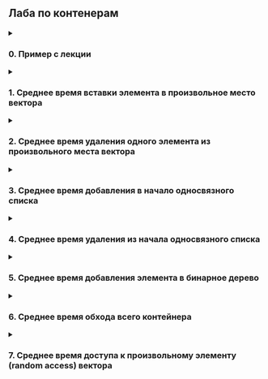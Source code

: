 <h2>Лаба по контенерам</h2>
<details>
  <summary><h3>0. Пример с лекции</h3></summary>
  
  Будем последовательно добавлять элементы в `std::vector`, следить за изменением размерности вектора - `capacity` и `size`. Эти значения записываем в файл, после чего построим график зависимомти размерностей вектора от количества итераций(числа добавляемых элементов).

<details>
  <summary>"task0.cpp"</summary>

  ```C++
  #include <iostream>
  #include <fstream>
  #include <vector>
  
  int main() {
      std::vector<int> v;
      std::ofstream of("../0.csv", std::ios::out);
      for (int i = 0; i < 4096; i++) {
          v.push_back(i);
          if (i % 100 == 0) {
              of << v.capacity() << ' ' << v.size() << '\n';
          }
      }
      return 0;
  }
  ```
  
</details>

![capacity_size](./img/image0.png)

Видим, что значение `size` изменяется линейно в соответствии с добавляемыми элементами, а вот значение `capacity` - скачкообразно, сответствуют степеняв двойки (1, 2, 4, 8, 16, 32, 64,..). Так происходит из-за того, что `size` - занимаемое место в векторе, соответственно, если мы добавили 1 элемент, то этот параметр увеличился на единицу. А вот `capacity` - это место, которое впринципе выделено под вектор, соотвественно, при достижении верхней границы этого места этот параметр автоматически увеличивается. А поскольку трудоёмко каждый раз увеличивать место на единицу, то этот параметр увеличивается с запасом.
  
</details>

<details>
  <summary><h3>1. Среднее время вставки элемента в произвольное место вектора</h3></summary>

Напишем свой `subvector`, помимо прочих методов, реализуем нужный нам метод `insert` - добавление элемента на конкретную позицию.

```C++
void Subvector::insert(int pos, int value) {
    if (this->top > this->capacity) {
        this->resize(this->top * 2 + 1);
    }
    for (unsigned int i = this->top - 1; i > pos; i--) {
        this->mas[i + 1] = this->mas[i];
    }
    this->mas[pos + 1] = this->mas[pos];
    this->top++;
    this->mas[pos] = value;
}
```

Будем тестировать наш метод `insert` для нашего `subvector`, а так же стандартный `insert` для `std::vector`. Для этого будем добавлять элемент, стая его на первое (нулевое) место, а так же будем засекать время работы этих методов, а потом строить график зависимости времени выполнения от размера вектора/сабвектора.

<details>
  <summary>"task1.cpp"</summary>

```C++
#include <iostream>
#include <vector>
#include <fstream>
#include <random>
#include <chrono>
#include "subvector.h"

double get_time() {
    return std::chrono::duration_cast<std::chrono::microseconds>(
            std::chrono::steady_clock::now().time_since_epoch()).count() / 1e6;
}

int rand_uns(int min, int max) {
    unsigned seed = std::chrono::steady_clock::now().time_since_epoch().count();
    static std::default_random_engine e(seed);
    std::uniform_int_distribution<int> d(min, max);
    return d(e);
}

int main() {
    std::ofstream f1("../1_1.csv", std::ios::out);
    std::ofstream f2("../1_2.csv", std::ios::out);

    Subvector subv;
    std::vector<int> v;
    for (int i = 0; i < 1048576; i++) {
        int value = rand_uns(0, 100);
        subv.push_back(value);
        v.push_back(value);
        if (i % 1000 == 0) {
            int new_value = rand_uns(0, 100);
            //int new_pos = rand_uns(0, subv.getTop());
            int new_pos = 0;
            auto start = get_time();
            subv.insert(new_pos, new_value);
            auto finish = get_time();
            auto time = finish - start;
            f1 << subv.getTop() << " " << time << "\n";

            start = get_time();
            v.insert(v.begin() + new_pos, new_value);
            finish = get_time();
            time = finish - start;
            f2 << v.size()<< " " << time << "\n";
        }
    }

    std::cout << subv.getCapacity() << '\n';

    return 0;
}
```
</details>

Итак, график для `subvector`:

![capacity_size](./img/image1.png)

Можем точно сказать, что ассимптотика нашего метода `insert` равна **O(N)**. Это и очевидно, поскольку для того, чтобы добавить элемент, нам нужно передвинуть весь сабвектор на одну позицию.

И график для `std::vector`:

![capacity_size](./img/image2.png)

Здесь так же ассимптотика составляет **O(N)**. Мы так же можем наблюдать некоторый излом - это происходит из-за больших данных. В общей картине - ничего не меняется.
  
</details>


<details>
  <summary><h3>2. Среднее время удаления одного элемента из произвольного места вектора</h3></summary>

Дополним предыдущий вектор, реализовав нужный нам метод `erase` - удаление элемента из конкретной позиции.

```C++
void Subvector::erase(int pos) {
    for (unsigned int i = pos; i < this->getTop() - 1; i++) {
        this->mas[i] = this->mas[i+1];
    }
    this->top--;
}
```

Будем тестировать наш метод `erase` для нашего `subvector`, а так же стандартный `erase` для `std::vector`. Для этого сначала заполним наши контейнера набором одинаковых чисел, а затем будем постепенно удалять первый (нулевой) элемент. Во время использования метода будем засекать время, а затем построим график зависимости времени выполнения от размера вектора/сабвектора.

<details>
  <summary>"task2.cpp"</summary>

```C++
#include <iostream>
#include <vector>
#include <fstream>
#include <random>
#include <chrono>
#include "subvector.h"

double get_time() {
    return std::chrono::duration_cast<std::chrono::microseconds>(
            std::chrono::steady_clock::now().time_since_epoch()).count() / 1e6;
}

int rand_uns(int min, int max) {
    unsigned seed = std::chrono::steady_clock::now().time_since_epoch().count();
    static std::default_random_engine e(seed);
    std::uniform_int_distribution<int> d(min, max);
    return d(e);
}

int main() {
    std::ofstream f1("../2_1.csv", std::ios::out);
    std::ofstream f2("../2_2.csv", std::ios::out);

    Subvector subv;
    std::vector<int> v;
    for (int i = 0; i < 262144; i++) {
        int value = rand_uns(0, 100);
        subv.push_back(value);
        v.push_back(value);
    }
    for (int i = 0; i < 262144; i++) {
        std::cout << i << '\n';
        if (i % 1000 != 0) {
            subv.erase(0);
            v.erase(v.begin());
        }
        else if (i % 1000 == 0) {
            auto start = get_time();
            subv.erase(0);
            auto finish = get_time();
            auto time = finish - start;
            f1 << subv.getTop() << " " << time << "\n";

            start = get_time();
            v.erase(v.begin());
            finish = get_time();
            time = finish - start;
            f2 << v.size()<< " " << time << "\n";
        }
    }

    return 0;
}
```
</details>

Итак, график для `subvector`:

![capacity_size](./img/image3.png)

Можем точно сказать, что ассимптотика нашего метода `erase` равна **O(N)**. Это и очевидно, поскольку для того, чтобы удалить элемент, нам нужно передвинуть весь сабвектор на одну позицию.

И график для `std::vector`:

![capacity_size](./img/image4.png)

Здесь так же ассимптотика составляет **O(N)**. Мы так же можем наблюдать некоторый излом - это происходит из-за больших данных. В общей картине - опять же ничего не меняется.
  
</details>

<details>
  <summary><h3>3. Среднее время добавления в начало односвязного списка</h3></summary>

Будем тестировать односвязные списки, такие как `list`, `forward_list` и написанный нами `subforwardlist`. А точнее будем тестировать их метод `push_front`: будем последовательно добавлять в контейнер элементы и записывать время работы метода. Затем построим график зависимости времени работы метода в зависимости от размера контейнера.

<details>
  <summary>"task3.cpp"</summary>

```C++
#include <iostream>
#include <list>
#include <forward_list>
#include <fstream>
#include <random>
#include <chrono>

struct subforwardlist {
    int data;
    subforwardlist* next;
};

bool init(subforwardlist **sfl) {
    *sfl = NULL;
    return 0;
}

void push_forward(subforwardlist **sfl, int d) {
    subforwardlist* start = new subforwardlist();
    start->data = d;
    start->next = (*sfl);
    (*sfl) = start;
}

void pop_forward(subforwardlist **sfl) {
    if (  *sfl  ) {
        subforwardlist *p = (*sfl)->next;
        delete *sfl;
        (*sfl) = p;
    }
}

void clear(subforwardlist **sfl) {
    if (  !(*sfl)  ) return;
    while (*sfl) {
        pop_forward(sfl);
    }
    (*sfl) = NULL;
}

double get_time() {
    return std::chrono::duration_cast<std::chrono::microseconds>(
            std::chrono::steady_clock::now().time_since_epoch()).count() / 1e6;
}

int rand_uns(int min, int max) {
    unsigned seed = std::chrono::steady_clock::now().time_since_epoch().count();
    static std::default_random_engine e(seed);
    std::uniform_int_distribution<int> d(min, max);
    return d(e);
}

int main() {
    std::ofstream f1("../3_1.csv", std::ios::out);
    std::ofstream f2("../3_2.csv", std::ios::out);
    std::ofstream f3("../3_3.csv", std::ios::out);

    std::list<int> l;
    std::forward_list<int> fl;
    subforwardlist *sfl;
    init(&sfl);
    for (int i = 0; i < 16777216; i++) {
        int value = rand_uns(0, 100);
        l.push_front(value);
        fl.push_front(value);
        push_forward(&sfl, value);
        if (i % 1000 == 0) {
            int new_value = rand_uns(0, 100);

            auto start = get_time();
            l.push_front(new_value);
            auto finish = get_time();
            auto time = finish - start;
            f1 << l.size() << " " << time << "\n";

            start = get_time();
            fl.push_front(new_value);
            finish = get_time();
            time = finish - start;
            f2 <<  i + i/1000 << " " << time << "\n";

            start = get_time();
            push_forward(&sfl, new_value);
            finish = get_time();
            time = finish - start;
            f3 << i + i/1000 << " " << time << "\n";
        }
    }

    clear(&sfl);
    return 0;
}
```
</details>

График для `std::list`:

![capacity_size](./img/image5.png)

Из графика можем определить ассимптотику - **O(1)**. Действительно, для работы этого метода необходимо просто выделить ячейку памяти, куда запишется добавляемое значение, а затем перевесить указатели так, чтобы новая ячейка стала первый (нулевым) элементом контейнера.

График для `std::forward_list`:

![capacity_size](./img/image6.png)

Аналогично, ассимптотика **O(1)**. Соображения те же самые.

И график для `std::subforwardlist`:

![capacity_size](./img/image7.png)

Аналогично, ассимптотика **O(1)**. Соображения те же самые.

P.s.: в некоторых случаях может получиться так, что график представляет собой несколько прямых - квантование. Это не страшно, ассимптотику это не меняет. Чтобы от этого избавиться, необходимо усреднять значения.

P.s.: для `subforwardlist` я не применял методы ООП, пользовался структурой и функциями для неё.

</details>

<details>
  <summary><h3>4. Среднее время удаления из начала односвязного списка</h3></summary>

Продолжим тестировать `list`, `forward_list` и написанный нами `subforwardlist`. Теперь будем тестировать их метод `pop_front`: сначала заполним их одинаковыми элементами, а затем будем последовательно удалять из контейнера элементы и записывать время работы метода. Затем построим график зависимости времени работы метода в зависимости от размера контейнера.

<details>
<summary>"task4.cpp"</summary>

```C++
#include <iostream>
#include <list>
#include <forward_list>
#include <fstream>
#include <random>
#include <chrono>

struct subforwardlist {
    int data;
    subforwardlist* next;
};

bool init(subforwardlist **sfl) {
    *sfl = NULL;
    return 0;
}

void push_forward(subforwardlist **sfl, int d) {
    subforwardlist* start = new subforwardlist();
    start->data = d;
    start->next = (*sfl);
    (*sfl) = start;
}

void pop_forward(subforwardlist **sfl) {
    if (  *sfl  ) {
        subforwardlist *p = (*sfl)->next;
        delete *sfl;
        (*sfl) = p;
    }
}

void clear(subforwardlist **sfl) {
    if (  !(*sfl)  ) return;
    while (*sfl) {
        pop_forward(sfl);
    }
    (*sfl) = NULL;
}

double get_time() {
    return std::chrono::duration_cast<std::chrono::microseconds>(
            std::chrono::steady_clock::now().time_since_epoch()).count() / 1e6;
}

int rand_uns(int min, int max) {
    unsigned seed = std::chrono::steady_clock::now().time_since_epoch().count();
    static std::default_random_engine e(seed);
    std::uniform_int_distribution<int> d(min, max);
    return d(e);
}

int main() {
    std::ofstream f1("../3_1.csv", std::ios::out);
    std::ofstream f2("../3_2.csv", std::ios::out);
    std::ofstream f3("../3_3.csv", std::ios::out);

    std::list<int> l;
    std::forward_list<int> fl;
    subforwardlist *sfl;
    init(&sfl);
    for (int i = 0; i < 16777216; i++) {
        int value = rand_uns(0, 100);
        l.push_front(value);
        fl.push_front(value);
        push_forward(&sfl, value);
        if (i % 1000 == 0) {
            int new_value = rand_uns(0, 100);

            auto start = get_time();
            l.push_front(new_value);
            auto finish = get_time();
            auto time = finish - start;
            f1 << l.size() << " " << time << "\n";

            start = get_time();
            fl.push_front(new_value);
            finish = get_time();
            time = finish - start;
            f2 <<  i + i/1000 << " " << time << "\n";

            start = get_time();
            push_forward(&sfl, new_value);
            finish = get_time();
            time = finish - start;
            f3 << i + i/1000 << " " << time << "\n";
        }
    }

    clear(&sfl);
    return 0;
}
```
</details>

График для `std::list`:

![capacity_size](./img/image8.png)

Из графика можем определить ассимптотику - **O(1)**. Действительно, для работы этого метода необходимо просто переставить указатель на первую (нулевую) ячейку, а исходно первую (нулевую) ячейку очистить при необходимости.

График для `std::forward_list`:

![capacity_size](./img/image9.png)

Аналогично, ассимптотика **O(1)**. Соображения те же самые.

И график для `std::subforwardlist`:

![capacity_size](./img/image10.png)

Аналогично, ассимптотика **O(1)**. Соображения те же самые.

P.s.: здесь уже квантование выражено ярче, но исправлять не буду - ассимптотика проследивается сразу. Это не страшно, ассимптотику это не меняет. Чтобы от этого избавиться, необходимо усреднять значения.

P.s.: для `subforwardlist` я не применял методы ООП, пользовался структурой и функциями для неё.
  
</details>

<details>
  <summary><h3>5. Среднее время добавления элемента в бинарное дерево</h3></summary>

Будем тестировать контейнеры, основанные на работе бинарного дерева. Это `set`, `map`, 'multiset` и 'multimap`. Здесь квантование выражено сильнее, поэтому усреднять точно надо. Будет поочерёдно для каждого контейнера добавлять элементы, через каждую 1000 элементов фиксировать среднее время работы метода `insert`. Далее строим графики зависимости времени работы этого метода от размера контейнера.

<details>
  <summary>"task5.cpp"</summary>

```C++
#include <iostream>
#include <set>
#include <map>
#include <fstream>
#include <random>
#include <chrono>

double get_time() {
    return std::chrono::duration_cast<std::chrono::microseconds>(
            std::chrono::steady_clock::now().time_since_epoch()).count() / 1e6;
}

int rand_uns(int min, int max) {
    unsigned seed = std::chrono::steady_clock::now().time_since_epoch().count();
    static std::default_random_engine e(seed);
    std::uniform_int_distribution<int> d(min, max);
    return d(e);
}

int main() {
    std::ofstream f1("../5_1.csv", std::ios::out);
    std::ofstream f2("../5_2.csv", std::ios::out);
    std::ofstream f3("../5_3.csv", std::ios::out);
    std::ofstream f4("../5_4.csv", std::ios::out);

    std::set<int> s;
    std::map<int, int> m;
    std::multiset<int> ms;
    std::multimap<int, int> mm;

    bool record = false;
    auto start = get_time();
    for (int i = 0; i < 16777216; i++) {
        if (!record) {
            start = get_time();
            record = true;
        }
        s.insert(i);
        if (i != 0 and i % 10000 == 0) {
            auto finish = get_time();
            auto time = (finish - start) / 10000;

            f1 << s.size() << " " << time << "\n";
            record = false;
        }
    }

    record = false;
    start = get_time();
    for (int i = 0; i < 16777216; i++) {
        if (!record) {
            start = get_time();
            record = true;
        }
        m.insert({i, i});
        if (i != 0 and i % 10000 == 0) {
            auto finish = get_time();
            auto time = (finish - start) / 10000;

            f2 << m.size() << " " << time << "\n";
            record = false;
        }
    }

    record = false;
    start = get_time();
    for (int i = 0; i < 16777216; i++) {
        if (!record) {
            start = get_time();
            record = true;
        }
        ms.insert(i);
        if (i != 0 and i % 10000 == 0) {
            auto finish = get_time();
            auto time = (finish - start) / 10000;

            f3 << ms.size() << " " << time << "\n";
            record = false;
        }
    }

    record = false;
    start = get_time();
    for (int i = 0; i < 16777216; i++) {
        if (!record) {
            start = get_time();
            record = true;
        }
        mm.insert({i, i});
        if (i != 0 and i % 10000 == 0) {
            auto finish = get_time();
            auto time = (finish - start) / 10000;

            f4 << mm.size() << " " << time << "\n";
            record = false;
        }
    }

    return 0;
}

```
</details>

График для `std::set`:

![capacity_size](./img/image11.png)

Из графика прослеживается ассимптотика **O(logN)**. Это мы и ожидали, потому что бинарное дерево работает на основе бинарного поиска. Соответсвенно, и ассимптотака такая же. МЫ ищем нужную нам ветку, куда неообходимо добавить элемент, перекрепив указатели.

График для `std::map`:

![capacity_size](./img/image12.png)

Аналогично, ассимптотика **O(logN)**. Соображения те же самые.

График для `std::multiset`:

![capacity_size](./img/image13.png)

Аналогично, ассимптотика **O(logN)**. Соображения те же самые. На этом контейнере особенно хорошо видна зависимость.

График для `std::multimap`:

![capacity_size](./img/image14.png)

Аналогично, ассимптотика **O(logN)**. Соображения те же самые. На этом контейнере особенно хорошо видна зависимость.

  
</details>

<details>
  <summary><h3>6. Среднее время обхода всего контейнера</h3></summary>


  
</details>

<details>
  <summary><h3>7. Среднее время доступа к произвольному элементу (random access) вектора</h3></summary>


  
</details>
